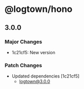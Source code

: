 # @logtown/hono

## 3.0.0

### Major Changes

- 1c21cf5: New version

### Patch Changes

- Updated dependencies [1c21cf5]
  - logtown@3.0.0

